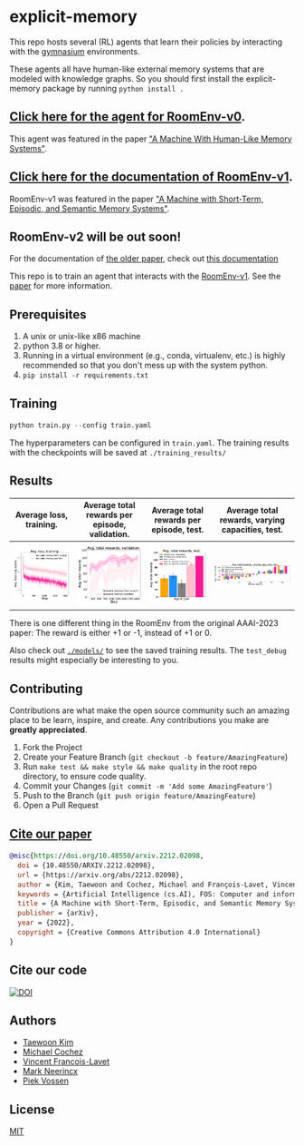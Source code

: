 # explicit-memory

This repo hosts several (RL) agents that learn their policies by interacting with the
[gymnasium](https://gymnasium.farama.org/) environments.

These agents all have human-like external memory systems that are modeled with knowledge
graphs. So you should first install the explicit-memory package by running `python install .`

## [Click here for the agent for RoomEnv-v0](./RoomEnv-v0/README.md).

This agent was featured in the paper ["A Machine With Human-Like Memory Systems"](https://arxiv.org/abs/2204.01611).

## [Click here for the documentation of RoomEnv-v1](./RoomEnv-v1/README.md).

RoomEnv-v1 was featured in the paper ["A Machine with Short-Term, Episodic, and Semantic Memory Systems"](https://doi.org/10.1609/aaai.v37i1.25075).

## RoomEnv-v2 will be out soon!

For the documentation of [the older paper](https://arxiv.org/abs/2204.01611), check out
[this documentation](./v0/README-v0.md)

This repo is to train an agent that interacts with the [RoomEnv-v1](https://github.com/tae898/room-env).
See the [paper](https://arxiv.org/abs/2212.02098) for more information.

## Prerequisites

1. A unix or unix-like x86 machine
1. python 3.8 or higher.
1. Running in a virtual environment (e.g., conda, virtualenv, etc.) is highly recommended so that you don't mess up with the system python.
1. `pip install -r requirements.txt`

## Training

```python
python train.py --config train.yaml
```

The hyperparameters can be configured in `train.yaml`. The training results with the
checkpoints will be saved at `./training_results/`

## Results

|                 Average loss, training.                 |           Average total rewards per episode, validation.           |              Average total rewards per episode, test.               |           Average total rewards, varying capacities, test.           |
| :-----------------------------------------------------: | :----------------------------------------------------------------: | :-----------------------------------------------------------------: | :------------------------------------------------------------------: |
| ![](./figures/des_size=l-capacity=32-train_loss-v1.png) | ![](./figures/des_size=l-capacity=32-val_total_reward_mean-v1.png) | ![](./figures/des_size=l-capacity=32-test_total_reward_mean-v1.png) | ![](./figures/des_size=l-capacity=all-test_total_reward_mean-v1.png) |

There is one different thing in the RoomEnv from the original AAAI-2023 paper: The reward is either +1 or -1, instead of +1 or 0.

Also check out [`./models/`](./models) to see the saved training results. The `test_debug`
results might especially be interesting to you.

## Contributing

Contributions are what make the open source community such an amazing place to be learn, inspire, and create. Any contributions you make are **greatly appreciated**.

1. Fork the Project
1. Create your Feature Branch (`git checkout -b feature/AmazingFeature`)
1. Run `make test && make style && make quality` in the root repo directory, to ensure code quality.
1. Commit your Changes (`git commit -m 'Add some AmazingFeature'`)
1. Push to the Branch (`git push origin feature/AmazingFeature`)
1. Open a Pull Request

## [Cite our paper](https://arxiv.org/abs/2212.02098)

```bibtex
@misc{https://doi.org/10.48550/arxiv.2212.02098,
  doi = {10.48550/ARXIV.2212.02098},
  url = {https://arxiv.org/abs/2212.02098},
  author = {Kim, Taewoon and Cochez, Michael and François-Lavet, Vincent and Neerincx, Mark and Vossen, Piek},
  keywords = {Artificial Intelligence (cs.AI), FOS: Computer and information sciences, FOS: Computer and information sciences},
  title = {A Machine with Short-Term, Episodic, and Semantic Memory Systems},
  publisher = {arXiv},
  year = {2022},
  copyright = {Creative Commons Attribution 4.0 International}
}
```

## Cite our code

[![DOI](https://zenodo.org/badge/411241603.svg)](https://zenodo.org/badge/latestdoi/411241603)

## Authors

- [Taewoon Kim](https://taewoon.kim/)
- [Michael Cochez](https://www.cochez.nl/)
- [Vincent Francois-Lavet](http://vincent.francois-l.be/)
- [Mark Neerincx](https://ocw.tudelft.nl/teachers/m_a_neerincx/)
- [Piek Vossen](https://vossen.info/)

## License

[MIT](https://choosealicense.com/licenses/mit/)
